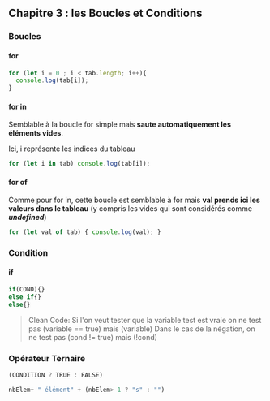 ## Chapitre 3 : les Boucles et Conditions

### Boucles
#### for

```javascript
for (let i = 0 ; i < tab.length; i++){ 
  console.log(tab[i]); 
}
```

#### for in

Semblable à la boucle for simple mais **saute automatiquement les éléments vides**.

Ici, i représente les indices du tableau
```javascript
for (let i in tab) console.log(tab[i]);
```

#### for of
Comme pour for in, cette boucle est semblable à for mais **val prends ici les valeurs dans le tableau** (y compris les vides qui sont considérés comme ***undefined***)
```javascript
for (let val of tab) { console.log(val); }
```

### Condition
#### if

``` javascript
if(COND){}
else if{}
else{}
```

> Clean Code: Si l'on veut tester que la variable test est vraie on ne test pas (variable == true) mais (variable)
> Dans le cas de la négation, on ne test pas (cond != true) mais (!cond)

### Opérateur Ternaire 

```javascript
(CONDITION ? TRUE : FALSE)
```

``` javascript
nbElem+ " élément" + (nbElem> 1 ? "s" : "")
```
